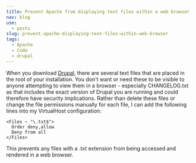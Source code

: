 ```yaml
---
title: Prevent Apache from displaying text files within a web browser
nav: blog
use:
  - posts
slug: prevent-apache-displaying-text-files-within-web-browser
tags:
  - Apache
  - Code
  - drupal
---
```

When you download [Drupal](http://drupal.org), there are several text files that are placed in the root of your installation. You don't want or need these to be visible to anyone attempting to view them in a browser - especially CHANGELOG.txt as that includes the exact version of Drupal you are running and could therefore have security implications. Rather than delete these files or change the file permissions manually for each file, I can add the following lines into my VirtualHost configuration:

    <Files ~ "\.txt$">
      Order deny,allow
      Deny from all
    </Files>

This prevents any files with a .txt extension from being accessed and rendered in a web browser.
